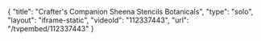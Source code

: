{
    "title": "Crafter's Companion Sheena  Stencils  Botanicals",
    "type": "solo",
    "layout": "iframe-static",
    "videoId": "112337443",
    "url": "\/tvpembed\/112337443"
}
